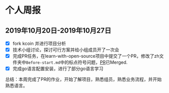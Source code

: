 # 个人周报

## 2019年10月20日-2019年10月27日

- [x] fork kcoin 并进行项目分析
- [x] 技术小组讨论，探讨可行方案并给小组成员开了一次会
- [x]  完成PR任务，在learn-with-open-source项目中提交了一个PR，修改了zh文件夹中`Before-start.md`中的标点符号问题，[PR](https://github.com/zhuangbiaowei/learn-with-open-source/pull/34)已Merged.
- [x] 完成go语言配置安装，进行了部分go语言学习

总结：本周完成了PR的作业，开始了解项目，熟悉组员，熟悉业务流程，并开始熟悉语言。 
